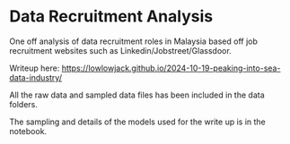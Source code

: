# Data Recruitment Analysis
One off analysis of data recruitment roles in Malaysia based off job recruitment websites such as Linkedin/Jobstreet/Glassdoor.

Writeup here: https://lowlowjack.github.io/2024-10-19-peaking-into-sea-data-industry/ 

All the raw data and sampled data files has been included in the data folders. 

The sampling and details of the models used for the write up is in the notebook. 


